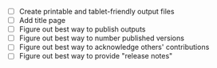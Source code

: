 - [ ] Create printable and tablet-friendly output files
- [ ] Add title page
- [ ] Figure out best way to publish outputs
- [ ] Figure out best way to number published versions
- [ ] Figure out best way to acknowledge others' contributions
- [ ] Figure out best way to provide "release notes" 
